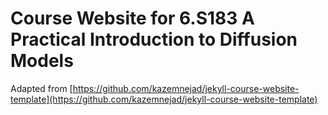 # Course Website for 6.S183 A Practical Introduction to Diffusion Models

Adapted from [https://github.com/kazemnejad/jekyll-course-website-template](https://github.com/kazemnejad/jekyll-course-website-template)
